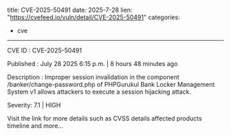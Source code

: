  
title: CVE-2025-50491
date: 2025-7-28
lien: "https://cvefeed.io/vuln/detail/CVE-2025-50491"
categories:
  - cve
---

CVE ID : CVE-2025-50491

Published :  July 28
2025
6:15 p.m. | 8 hours
48 minutes ago

Description : Improper session invalidation in the component /banker/change-password.php of PHPGurukul Bank Locker Management System v1 allows attackers to execute a session hijacking attack.

Severity: 7.1 | HIGH

Visit the link for more details
such as CVSS details
affected products
timeline
and more...
